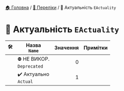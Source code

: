 ﻿[🏠 Головна](../README.MD) / [🎲 Переліки](./README.MD) / 🎲 Актуальність `EActuality`

# 🎲 Актуальність `EActuality`

|🛠️| Назва </br> `Name` | Значення | Примітки |
|---|---|---:|---|
|| ⛔ НЕ ВИКОР. </br> `Deprecated` | 0 ||
|| ✔️ Актуально </br> `Actual` | 1 ||
